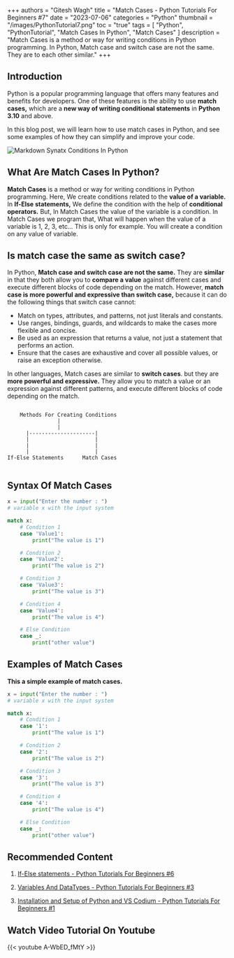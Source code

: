 +++
authors = "Gitesh Wagh"
title = "Match Cases - Python Tutorials For Beginners #7"
date = "2023-07-06"
categories = "Python"
thumbnail = "/images/PythonTutorial7.png"
toc = "true"
tags = [
    "Python",
    "PythonTutorial",
    "Match Cases In Python",
    "Match Cases"
]
description = "Match Cases is a method or way for writing conditions in Python programming. In Python, Match case and switch case are not the same. They are to each other similar."
+++

## Introduction
Python is a popular programming language that offers many features and benefits for developers. One of these features is the ability to use **match cases,** which are a **new way of writing conditional statements** in **Python 3.10** and above.

In this blog post, we will learn how to use match cases in Python, and see some examples of how they can simplify and improve your code.

<img title="Conditions In Python" alt="Markdown Synatx Conditions In Python" src="/images/PYTHON CONDITION.png">


## What Are Match Cases In Python?  
**Match Cases** is a method or way for writing conditions in Python programming. Here, We create conditions related to the **value of a variable.** In **If-Else statements,** We define the condition with the help of **conditional operators.** But, In Match Cases the value of the variable is a condition. In Match Cases we program that, What will happen when the value of a variable is 1, 2, 3, etc... This is only for example. You will create a condition on any value of variable.
  
## Is match case the same as switch case?  

In Python, **Match case and switch case are not the same.** They are **similar** in that they both allow you to **compare a value** against different cases and execute different blocks of code depending on the match. However, **match case is more powerful and expressive than switch case,** because it can do the following things that switch case cannot:

* Match on types, attributes, and patterns, not just literals and constants.
* Use ranges, bindings, guards, and wildcards to make the cases more flexible and concise.
* Be used as an expression that returns a value, not just a statement that performs an action.
* Ensure that the cases are exhaustive and cover all possible values, or raise an exception otherwise.

In other languages, Match cases are similar to **switch cases**. but they are **more powerful and expressive.** They allow you to match a value or an expression against different patterns, and execute different blocks of code depending on the match. 


```

    Methods For Creating Conditions
                |
                |
      |---------------------|
      |                     |
      |                     |
      |                     |
If-Else Statements      Match Cases
                    
```

  
## Syntax Of Match Cases

```python
x = input("Enter the number : ")
# variable x with the input system

match x:
    # Condition 1
    case 'Value1':
        print("The value is 1")

    # Condition 2
    case 'Value2':
        print("The value is 2")

    # Condition 3
    case 'Value3':
        print("The value is 3")

    # Condition 4
    case 'Value4':
        print("The value is 4")

    # Else Condition
    case _:
        print("other value")
```
  

## Examples of Match Cases
**This a simple example of match cases.**

```python
x = input("Enter the number : ")
# variable x with the input system

match x:
    # Condition 1
    case '1':
        print("The value is 1")

    # Condition 2
    case '2':
        print("The value is 2")

    # Condition 3
    case '3':
        print("The value is 3")

    # Condition 4
    case '4':
        print("The value is 4")

    # Else Condition
    case _:
        print("other value")
```

## Recommended Content 
1. [If-Else statements - Python Tutorials For Beginners #6](https://giteshwagh.com/post/if-else-statements-in-python-tutorial-6/)  

2. [Variables And DataTypes - Python Tutorials For Beginners #3](https://giteshwagh.com/post/variables-and-datatypes-python-tutorial-3/)     

3. [Installation and Setup of Python and VS Codium - Python Tutorials For Beginners #1](https://giteshwagh.com/post/setup-of-python-tutorial-1/)     



## Watch Video Tutorial On Youtube
{{< youtube A-WbED_fMtY >}}

